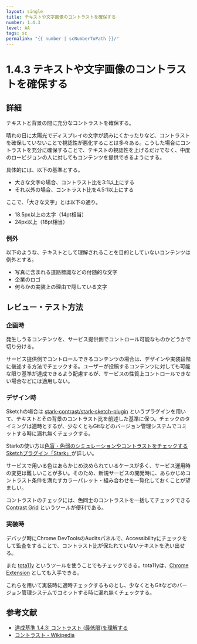 ```yaml
---
layout: single
title: テキストや文字画像のコントラストを確保する
number: 1.4.3
level: AA
tags: sc
permalink: "{{ number | scNumberToPath }}/"
---
```


# 1.4.3 テキストや文字画像のコントラストを確保する

## 詳細

テキストと背景の間に充分なコントラストを確保する。

晴れの日に太陽光でディスプレイの文字が読みにくかったりなど、コントラストを確保していないことで視認性が悪化することは多々ある。こうした場合にコントラストを充分に確保することで、テキストの視認性を上げるだけでなく、中度のロービジョンの人に対してもコンテンツを提供できるようにする。

具体的には、以下の基準とする。

- 大きな文字の場合、コントラスト比を3:1以上にする
- それ以外の場合、コントラスト比を4.5:1以上にする

ここで、「大きな文字」とは以下の通り。

- 18.5px以上の太字（14pt相当）
- 24px以上（18pt相当）

### 例外

以下のような、テキストとして理解されることを目的としていないコンテンツは例外とする。

- 写真に含まれる道路標識などの付随的な文字
- 企業のロゴ
- 何らかの実装上の理由で隠している文字

## レビュー・テスト方法

### 企画時

発生しうるコンテンツを、サービス提供側でコントロール可能なものかどうかで切り分ける。

サービス提供側でコントロールできるコンテンツの場合は、デザインや実装段階に後述する方法でチェックする。ユーザーが投稿するコンテンツに対しても可能な限り基準が達成できるよう配慮するが、サービスの性質上コントロールできない場合などには適用しない。

### デザイン時

Sketchの場合は [stark-contrast/stark-sketch-plugin](https://github.com/stark-contrast/stark-sketch-plugin) というプラグインを用いて、テキストとその背景のコントラスト比を前述した基準に保つ。チェックのタイミングは適時とするが、少なくともGitなどのバージョン管理システムでコミットする時に漏れ無くチェックする。

Starkの使い方は[色盲・色弱のシミュレーションやコントラストをチェックするSketchプラグイン「Stark」](https://technical-creator.com/stark/)が詳しい。

サービスで用いる色はあらかじめ決められているケースが多く、サービス運用時の変更は難しいことが多い。そのため、新規サービスの開発時に、あらかじめコントラスト条件を満たすカラーパレット・組み合わせを一覧化しておくことが望ましい。

コントラストのチェックには、色同士のコントラストを一括してチェックできる [Contrast Grid](http://contrast-grid.eightshapes.com/) というツールが便利である。

### 実装時

デバッグ時にChrome DevToolsのAuditsパネルで、Accessibilityにチェックをして監査をすることで、コントラスト比が保たれていないテキストを洗い出せる。

また [tota11y](https://khan.github.io/tota11y/) というツールを使うことでもチェックできる。tota11yは、[Chrome Extension](https://chrome.google.com/webstore/detail/oedofneiplgibimfkccchnimiadcmhpe) としても入手できる。

これらを用いて実装時に適時チェックするものとし、少なくともGitなどのバージョン管理システムでコミットする時に漏れ無くチェックする。

## 参考文献

- [達成基準 1.4.3: コントラスト (最低限)を理解する](https://waic.jp/docs/WCAG21/Understanding/contrast-minimum.html)
- [コントラスト - Wikipedia](https://ja.wikipedia.org/wiki/コントラスト)
